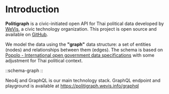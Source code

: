 # Introduction

**Politigraph** is a civic-initiated open API for Thai political data developed by [WeVis](https://wevis.info), a civic technology organization. This project is open source and available on [GitHub](https://github.com/wevisdemo/politigraph/).

We model the data using the **"graph"** data structure: a set of entities (nodes) and relationships between them (edges). The schema is based on [Popolo - International open government data specifications](https://www.popoloproject.com/) with some adjustment for Thai political context.

::schema-graph
::

Neo4j and GraphQL is our main technology stack. GraphQL endpoint and playground is available at https://politigraph.wevis.info/graphql
